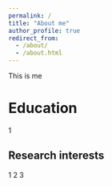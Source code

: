 ```yaml
---
permalink: /
title: "About me"
author_profile: true
redirect_from: 
  - /about/
  - /about.html
---
```


This is me

Education
======
1

Research interests
------
1
2
3
